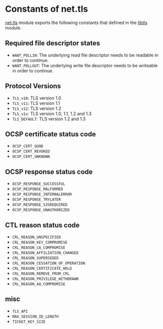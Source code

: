 # Constants of net.tls

[net.tls](../tls.lua) module exports the following constants that defined in the [libtls](https://github.com/mah0x211/lua-libtls/blob/master/doc/constants.md) module.

## Required file descriptor states

- `WANT_POLLIN`: The underlying read file descriptor needs to be readable in order to continue.
- `WANT_POLLOUT`: The underlying write file descriptor needs to be writeable in order to continue.


## Protocol Versions

- `TLS_v10`: TLS version 1.0
- `TLS_v11`: TLS version 1.1
- `TLS_v12`: TLS version 1.2
- `TLS_v1x`: TLS version 1.0, 1.1, 1.2 and 1.3
- `TLS_DEFAULT`: TLS version 1.2 and 1.3

## OCSP certificate status code

- `OCSP_CERT_GOOD`
- `OCSP_CERT_REVOKED`
- `OCSP_CERT_UNKNOWN`


## OCSP response status code

- `OCSP_RESPONSE_SUCCESSFUL`
- `OCSP_RESPONSE_MALFORMED`
- `OCSP_RESPONSE_INTERNALERROR`
- `OCSP_RESPONSE_TRYLATER`
- `OCSP_RESPONSE_SIGREQUIRED`
- `OCSP_RESPONSE_UNAUTHORIZED`


## CTL reason status code

- `CRL_REASON_UNSPECIFIED`
- `CRL_REASON_KEY_COMPROMISE`
- `CRL_REASON_CA_COMPROMISE`
- `CRL_REASON_AFFILIATION_CHANGED`
- `CRL_REASON_SUPERSEDED`
- `CRL_REASON_CESSATION_OF_OPERATION`
- `CRL_REASON_CERTIFICATE_HOLD`
- `CRL_REASON_REMOVE_FROM_CRL`
- `CRL_REASON_PRIVILEGE_WITHDRAWN`
- `CRL_REASON_AA_COMPROMISE`

## misc

- `TLS_API`
- `MAX_SESSION_ID_LENGTH`
- `TICKET_KEY_SIZE`
